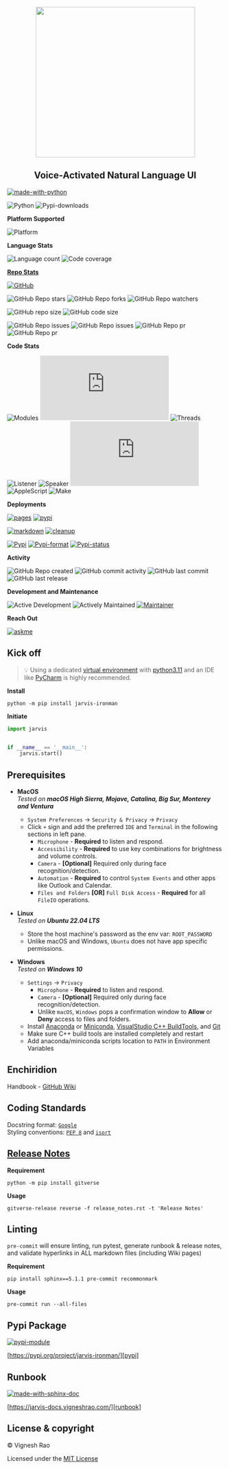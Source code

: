 <p align="center" style="text-align: center">
  <img src="https://thevickypedia.github.io/open-source/images/logo/jarvis.png" width="371px" height="350px">
</p>
<h2 align="center">Voice-Activated Natural Language UI</h2>

[![made-with-python][label-python]][python]

![Python][label-pyversion]
![Pypi-downloads][label-pypi-downloads]

**Platform Supported**

![Platform][label-platform]

**Language Stats**

![Language count][label-language-ct]
![Code coverage][label-code-coverage]

**[Repo Stats][repo]**

[![GitHub][label-license]][license]

![GitHub Repo stars][label-stars]
![GitHub Repo forks][label-forks]
![GitHub Repo watchers][label-watchers]

![GitHub repo size][label-repo-size]
![GitHub code size][label-code-size]

![GitHub Repo issues][label-issues-closed]
![GitHub Repo issues][label-issues-raw]
![GitHub Repo pr][label-pr-closed]
![GitHub Repo pr][label-pr-raw]

**Code Stats**

![Modules][label-stats-Modules]
![Python][label-stats-Python]
![Threads][label-stats-Threads]
![Listener][label-stats-Listener]
![Speaker][label-stats-Speaker]
![Bash][label-stats-Bash]
![AppleScript][label-stats-AppleScript]
![Make][label-stats-Make]

**Deployments**

[![pages][label-actions-pages]][gha_pages]
[![pypi][label-actions-pypi]][gha_pypi]

[![markdown][label-actions-markdown]][gha_md_valid]
[![cleanup][label-actions-cleanup]][gha_cleanup]

[![Pypi][label-pypi]][pypi]
[![Pypi-format][label-pypi-format]][pypi-files]
[![Pypi-status][label-pypi-status]][pypi]

**Activity**

![GitHub Repo created][label-github-repo-created]
![GitHub commit activity][label-github-commit-activity]
![GitHub last commit][label-github-last-commit]
![GitHub last release][label-github-last-release]

**Development and Maintenance**

![Active Development][label-active-development]
![Actively Maintained][label-actively-maintained]
[![Maintainer][label-maintainer]][webpage]

**Reach Out**

[![askme][label-askme]][webpage_contact]

## Kick off

> :bulb: Using a dedicated [virtual environment] with [python3.11] and an IDE like [PyCharm] is highly recommended.

**Install**
```shell
python -m pip install jarvis-ironman
```

**Initiate**
```python
import jarvis


if __name__ == '__main__':
    jarvis.start()
```

## Prerequisites
   - **MacOS** <br> _Tested on **macOS High Sierra, Mojave, Catalina, Big Sur, Monterey and Ventura**_
     - `System Preferences` → `Security & Privacy` → `Privacy`
     - Click `+` sign and add the preferred `IDE` and `Terminal` in the following sections in left pane.
       - `Microphone` - **Required** to listen and respond.
       - `Accessibility` - **Required** to use key combinations for brightness and volume controls.
       - `Camera` - **[Optional]** Required only during face recognition/detection.
       - `Automation` - **Required** to control `System Events` and other apps like Outlook and Calendar.
       - `Files and Folders` **[OR]** `Full Disk Access` - **Required** for all `FileIO` operations.

   - **Linux** <br> _Tested on **Ubuntu 22.04 LTS**_
     - Store the host machine's password as the env var: `ROOT_PASSWORD`
     - Unlike macOS and Windows, `Ubuntu` does not have app specific permissions.

   - **Windows** <br> _Tested on **Windows 10**_
     - `Settings` → `Privacy`
       - `Microphone` - **Required** to listen and respond.
       - `Camera` - **[Optional]** Required only during face recognition/detection.
       - Unlike `macOS`, `Windows` pops a confirmation window to **Allow** or **Deny** access to files and folders.
     - Install [Anaconda] or [Miniconda], [VisualStudio C++ BuildTools][vcpp], and [Git][git-cli]
     - Make sure C++ build tools are installed completely and restart
     - Add anaconda/miniconda scripts location to `PATH` in Environment Variables

## Enchiridion
Handbook - [GitHub Wiki][wiki]

## Coding Standards
Docstring format: [`Google`][google-docs] <br>
Styling conventions: [`PEP 8`][pep8] and [`isort`][isort]

## [Release Notes][release-notes]
**Requirement**
```shell
python -m pip install gitverse
```

**Usage**
```shell
gitverse-release reverse -f release_notes.rst -t 'Release Notes'
```

## Linting
`pre-commit` will ensure linting, run pytest, generate runbook & release notes, and validate hyperlinks in ALL
markdown files (including Wiki pages)

**Requirement**
```shell
pip install sphinx==5.1.1 pre-commit recommonmark
```

**Usage**
```shell
pre-commit run --all-files
```

## Pypi Package
[![pypi-module](https://img.shields.io/badge/Software%20Repository-pypi-1f425f.svg)][pypi-repo]

[https://pypi.org/project/jarvis-ironman/][pypi]

## Runbook
[![made-with-sphinx-doc](https://img.shields.io/badge/Code%20Docs-Sphinx-1f425f.svg)][sphinx]

[https://jarvis-docs.vigneshrao.com/][runbook]

## License & copyright

&copy; Vignesh Rao

Licensed under the [MIT License][license]

[python]: https://python.org
[python3.11]: https://docs.python.org/3/whatsnew/3.11.html
[virtual environment]: https://docs.python.org/3/tutorial/venv.html
[PyCharm]: https://www.jetbrains.com/pycharm/
[repo]: https://api.github.com/repos/thevickypedia/Jarvis
[license]: https://github.com/thevickypedia/Jarvis/blob/master/LICENSE
[pypi]: https://pypi.org/project/jarvis-ironman
[pypi-files]: https://pypi.org/project/jarvis-ironman/#files
[pypi-repo]: https://packaging.python.org/tutorials/packaging-projects/
[wiki]: https://github.com/thevickypedia/Jarvis/wiki
[release-notes]: https://github.com/thevickypedia/Jarvis/blob/master/release_notes.rst
[gha_pages]: https://github.com/thevickypedia/Jarvis/actions/workflows/pages/pages-build-deployment
[gha_pypi]: https://github.com/thevickypedia/Jarvis/actions/workflows/python-publish.yml
[gha_md_valid]: https://github.com/thevickypedia/Jarvis/actions/workflows/markdown-validation.yml
[gha_cleanup]: https://github.com/thevickypedia/Jarvis/actions/workflows/cleanup.yml
[webpage]: https://vigneshrao.com/
[webpage_contact]: https://vigneshrao.com/contact
[Anaconda]: https://docs.conda.io/projects/conda/en/latest/user-guide/install/
[Miniconda]: https://docs.conda.io/en/latest/miniconda.html#windows-installers
[vcpp]: https://visualstudio.microsoft.com/visual-cpp-build-tools/
[git-cli]: https://git-scm.com/download/win/
[google-docs]: https://google.github.io/styleguide/pyguide.html#38-comments-and-docstrings
[pep8]: https://www.python.org/dev/peps/pep-0008/
[isort]: https://pycqa.github.io/isort/
[sphinx]: https://www.sphinx-doc.org/en/master/man/sphinx-autogen.html
[runbook]: https://jarvis-docs.vigneshrao.com/

<!-- labels -->

[label-python]: https://img.shields.io/badge/Made%20with-Python-blue?style=for-the-badge&logo=Python
[label-pyversion]: https://img.shields.io/badge/python-3.10%20%7C%203.11-orange
[label-pypi-downloads]: https://img.shields.io/pypi/dm/jarvis-ironman
[label-platform]: https://img.shields.io/badge/Platform-Linux|MacOS|Windows-1f425f.svg

[label-language-ct]: https://img.shields.io/github/languages/count/thevickypedia/Jarvis
[label-code-coverage]: https://img.shields.io/github/languages/top/thevickypedia/Jarvis

[label-license]: https://img.shields.io/github/license/thevickypedia/Jarvis

[label-stars]: https://img.shields.io/github/stars/thevickypedia/Jarvis
[label-forks]: https://img.shields.io/github/forks/thevickypedia/Jarvis
[label-watchers]: https://img.shields.io/github/watchers/thevickypedia/Jarvis

[label-repo-size]: https://img.shields.io/github/repo-size/thevickypedia/Jarvis
[label-code-size]: https://img.shields.io/github/languages/code-size/thevickypedia/Jarvis

[label-issues-closed]: https://img.shields.io/github/issues-closed-raw/thevickypedia/Jarvis
[label-issues-raw]: https://img.shields.io/github/issues-raw/thevickypedia/Jarvis
[label-pr-closed]: https://img.shields.io/github/issues-pr-closed-raw/thevickypedia/Jarvis
[label-pr-raw]: https://img.shields.io/github/issues-pr-raw/thevickypedia/Jarvis

[label-stats-Modules]: https://img.shields.io/github/search/thevickypedia/Jarvis/module
[label-stats-Python]: https://img.shields.io/github/search/thevickypedia/Jarvis/.py
[label-stats-Threads]: https://img.shields.io/github/search/thevickypedia/Jarvis/thread
[label-stats-Listener]: https://img.shields.io/github/search/thevickypedia/Jarvis/listener
[label-stats-Speaker]: https://img.shields.io/github/search/thevickypedia/Jarvis/speaker
[label-stats-Bash]: https://img.shields.io/github/search/thevickypedia/Jarvis/.sh
[label-stats-AppleScript]: https://img.shields.io/github/search/thevickypedia/Jarvis/.scpt
[label-stats-Make]: https://img.shields.io/github/search/thevickypedia/Jarvis/Makefile

[label-actions-pages]: https://github.com/thevickypedia/Jarvis/actions/workflows/pages/pages-build-deployment/badge.svg
[label-actions-pypi]: https://github.com/thevickypedia/Jarvis/actions/workflows/python-publish.yml/badge.svg
[label-actions-markdown]: https://github.com/thevickypedia/Jarvis/actions/workflows/markdown-validation.yml/badge.svg
[label-actions-cleanup]: https://github.com/thevickypedia/Jarvis/actions/workflows/cleanup.yml/badge.svg

[label-pypi]: https://img.shields.io/pypi/v/jarvis-ironman
[label-pypi-format]: https://img.shields.io/pypi/format/jarvis-ironman
[label-pypi-status]: https://img.shields.io/pypi/status/jarvis-ironman

[label-github-repo-created]: https://img.shields.io/date/1599432310
[label-github-commit-activity]: https://img.shields.io/github/commit-activity/y/thevickypedia/Jarvis
[label-github-last-commit]: https://img.shields.io/github/last-commit/thevickypedia/Jarvis
[label-github-last-release]: https://img.shields.io/github/release-date/thevickypedia/Jarvis

[label-active-development]: https://img.shields.io/badge/Development%20Level-Actively%20Developed-success.svg
[label-actively-maintained]: https://img.shields.io/badge/Maintenance%20Level-Actively%20Maintained-success.svg
[label-maintainer]: https://img.shields.io/badge/Maintained%20By-Vignesh%20Rao-blue.svg

[label-askme]: https://img.shields.io/badge/SELECT%20*%20FROM-questions-1abc9c.svg
